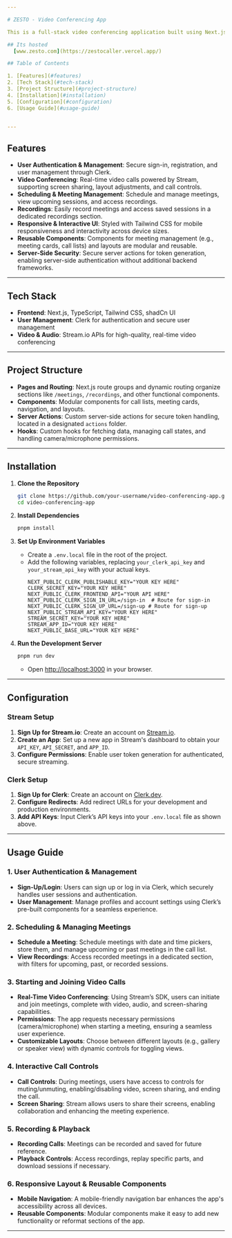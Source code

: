 ```yaml
---

# ZESTO - Video Conferencing App

This is a full-stack video conferencing application built using Next.js, Clerk, and Stream. The app offers real-time video conferencing with a host of features including user authentication, meeting scheduling, layout customization, and viewing recorded sessions. Clerk powers secure user management, while Stream enhances the app with high-quality video and audio capabilities.

## Its hosted 
  [www.zesto.com](https://zestocaller.vercel.app/)

## Table of Contents

1. [Features](#features)
2. [Tech Stack](#tech-stack)
3. [Project Structure](#project-structure)
4. [Installation](#installation)
5. [Configuration](#configuration)
6. [Usage Guide](#usage-guide)


---
```


## Features

- **User Authentication & Management**: Secure sign-in, registration, and user management through Clerk.
- **Video Conferencing**: Real-time video calls powered by Stream, supporting screen sharing, layout adjustments, and call controls.
- **Scheduling & Meeting Management**: Schedule and manage meetings, view upcoming sessions, and access recordings.
- **Recordings**: Easily record meetings and access saved sessions in a dedicated recordings section.
- **Responsive & Interactive UI**: Styled with Tailwind CSS for mobile responsiveness and interactivity across device sizes.
- **Reusable Components**: Components for meeting management (e.g., meeting cards, call lists) and layouts are modular and reusable.
- **Server-Side Security**: Secure server actions for token generation, enabling server-side authentication without additional backend frameworks.

---

## Tech Stack

- **Frontend**: Next.js, TypeScript, Tailwind CSS, shadCn UI
- **User Management**: Clerk for authentication and secure user management
- **Video & Audio**: Stream.io APIs for high-quality, real-time video conferencing

---

## Project Structure

- **Pages and Routing**: Next.js route groups and dynamic routing organize sections like `/meetings`, `/recordings`, and other functional components.
- **Components**: Modular components for call lists, meeting cards, navigation, and layouts.
- **Server Actions**: Custom server-side actions for secure token handling, located in a designated `actions` folder.
- **Hooks**: Custom hooks for fetching data, managing call states, and handling camera/microphone permissions.

---

## Installation

1. **Clone the Repository**
   ```bash
   git clone https://github.com/your-username/video-conferencing-app.git
   cd video-conferencing-app
   ```

2. **Install Dependencies**
   ```bash
   pnpm install
   ```

3. **Set Up Environment Variables**
   - Create a `.env.local` file in the root of the project.
   - Add the following variables, replacing `your_clerk_api_key` and `your_stream_api_key` with your actual keys.
     ```plaintext
     NEXT_PUBLIC_CLERK_PUBLISHABLE_KEY="YOUR KEY HERE"
     CLERK_SECRET_KEY="YOUR KEY HERE"
     NEXT_PUBLIC_CLERK_FRONTEND_API="YOUR API HERE"
     NEXT_PUBLIC_CLERK_SIGN_IN_URL=/sign-in  # Route for sign-in
     NEXT_PUBLIC_CLERK_SIGN_UP_URL=/sign-up # Route for sign-up
     NEXT_PUBLIC_STREAM_API_KEY="YOUR KEY HERE"
     STREAM_SECRET_KEY="YOUR KEY HERE"
     STREAM_APP_ID="YOUR KEY HERE"
     NEXT_PUBLIC_BASE_URL="YOUR KEY HERE"
     ```

4. **Run the Development Server**
   ```bash
   pnpm run dev
   ```
   - Open [http://localhost:3000](http://localhost:3000) in your browser.

---

## Configuration

### Stream Setup

1. **Sign Up for Stream.io**: Create an account on [Stream.io](https://getstream.io/).
2. **Create an App**: Set up a new app in Stream's dashboard to obtain your `API_KEY`, `API_SECRET`, and `APP_ID`.
3. **Configure Permissions**: Enable user token generation for authenticated, secure streaming.

### Clerk Setup

1. **Sign Up for Clerk**: Create an account on [Clerk.dev](https://clerk.dev/).
2. **Configure Redirects**: Add redirect URLs for your development and production environments.
3. **Add API Keys**: Input Clerk’s API keys into your `.env.local` file as shown above.

---

## Usage Guide

### 1. User Authentication & Management
   - **Sign-Up/Login**: Users can sign up or log in via Clerk, which securely handles user sessions and authentication.
   - **User Management**: Manage profiles and account settings using Clerk’s pre-built components for a seamless experience.

### 2. Scheduling & Managing Meetings
   - **Schedule a Meeting**: Schedule meetings with date and time pickers, store them, and manage upcoming or past meetings in the call list.
   - **View Recordings**: Access recorded meetings in a dedicated section, with filters for upcoming, past, or recorded sessions.

### 3. Starting and Joining Video Calls
   - **Real-Time Video Conferencing**: Using Stream’s SDK, users can initiate and join meetings, complete with video, audio, and screen-sharing capabilities.
   - **Permissions**: The app requests necessary permissions (camera/microphone) when starting a meeting, ensuring a seamless user experience.
   - **Customizable Layouts**: Choose between different layouts (e.g., gallery or speaker view) with dynamic controls for toggling views.

### 4. Interactive Call Controls
   - **Call Controls**: During meetings, users have access to controls for muting/unmuting, enabling/disabling video, screen sharing, and ending the call.
   - **Screen Sharing**: Stream allows users to share their screens, enabling collaboration and enhancing the meeting experience.

### 5. Recording & Playback
   - **Recording Calls**: Meetings can be recorded and saved for future reference.
   - **Playback Controls**: Access recordings, replay specific parts, and download sessions if necessary.

### 6. Responsive Layout & Reusable Components
   - **Mobile Navigation**: A mobile-friendly navigation bar enhances the app's accessibility across all devices.
   - **Reusable Components**: Modular components make it easy to add new functionality or reformat sections of the app.

---
